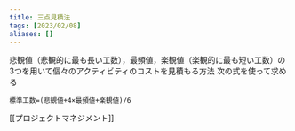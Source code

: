 ```yaml
---
title: 三点見積法
tags: [2023/02/08]
aliases: []
---
```


悲観値（悲観的に最も長い工数），最頻値，楽観値（楽観的に最も短い工数）の3つを用いて個々のアクティビティのコストを見積もる方法
次の式を使って求める
```
標準工数=(悲観値+4×最頻値+楽観値)/6
```

[[プロジェクトマネジメント]]